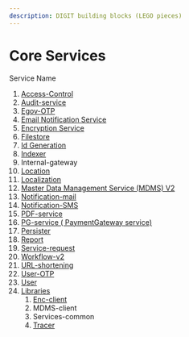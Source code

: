 ```yaml
---
description: DIGIT building blocks (LEGO pieces)
---
```


# Core Services



Service Name

1. [Access-Control ](access-control-services.md)
2. [Audit-service ](audit-service/)
3. [Egov-OTP ](egov-otp-service.md)
4. [Email Notification Service](email-notification-service.md)
5. [Encryption Service](encryption-service/)
6. [Filestore ](filestore-service.md)
7. [Id Generation ](id-generation-service.md)
8. [Indexer ](indexer-service/)
9. Internal-gateway&#x20;
10. [Location ](location.md)
11. [Localization ](localization-service/)
12. [Master Data Management Service (MDMS) V2](mdms-v2-master-data-management-service/)
13. [Notification-mail ](email-notification-service.md)
14. [Notification-SMS](sms-notification-service/)
15. [PDF-service ](pdf-generation-service.md)
16. [PG-service ( PaymentGateway service) ](payment-gateway-service.md)
17. [Persister ](persister-service/)
18. [Report ](report-service/)
19. [Service-request ](service-request.md)
20. [Workflow-v2 ](workflow/)
21. [URL-shortening ](url-shortening-service.md)
22. [User-OTP ](user-otp-service.md)
23. [User ](user/)
24. [Libraries ](libraries/)
    1. [Enc-client ](libraries/encryption-client.md)
    2. MDMS-client&#x20;
    3. Services-common&#x20;
    4. [Tracer](libraries/tracer-library.md)

